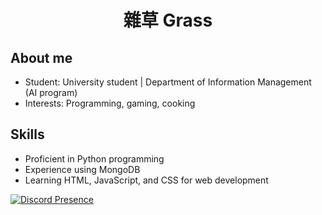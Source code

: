 <h1 align="center">雜草 Grass</h1>

## About me
- Student: University student | Department of Information Management (AI program)
- Interests: Programming, gaming, cooking

## Skills
- Proficient in Python programming
- Experience using MongoDB
- Learning HTML, JavaScript, and CSS for web development

[![Discord Presence](https://lanyard.cnrad.dev/api/463669806512603166)](https://discord.com/users/463669806512603166)
